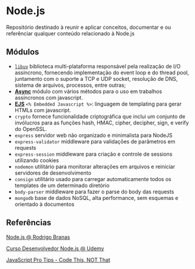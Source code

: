 # Node.js

Repositório destinado à reunir e aplicar conceitos, documentar e ou referênciar qualquer conteúdo relacionado à Node.js

## Módulos

- [`libuv`](https://github.com/libuv/libuv) biblioteca multi-plataforma responsável pela realização de I/O assíncrono, fornecendo implementação do event loop e do thread pool, juntamento com o suporte a TCP e UDP socket, resolução de DNS, sistema de arquivos, processos, entre outras;
- **[Async](https://caolan.github.io/async/docs.html)** módulo com vários métodos para o uso em trabalhos assíncronos com javascript.
- **[EJS](http://ejs.co/)** `<% Embedded Javascript %>`: linguagem de templating para gerar HTMLs com javascript.
- `crypto` fornece funcionalidade criptográfica que inclui um conjunto de invólucros para as funções hash, HMAC, cipher, decipher, sign, e verify do OpenSSL.
- `express` servidor web não organizado e minimalista para NodeJS
- `express-validator` middleware para validações de parâmetros em requests
- `express-session` middleware para criação e controle de sessions utilizando cookies
- `nodemon` utilitário para monitorar alterações em arquivos e reiniciar servidores de desenvolvimento
- `consign` utilitário usado para carregar automaticamente todos os templates de um determinado diretório
- `body-parser` middleware para fazer o parse do body das requests
- `mongodb` base de dados NoSQL, alta performance, sem esquemas e orientado à documentos

## Referências

[Node.js @ Rodrigo Branas](https://youtu.be/KtDwdoxQL4A?list=PLQCmSnNFVYnTFo60Bt972f8HA4Td7WKwq)

[Curso Desenvolvedor Node.js @ Udemy](https://www.udemy.com/curso-completo-do-desenvolvedor-nodejs)

[JavaScript Pro Tips - Code This, NOT That](https://youtu.be/Mus_vwhTCq0)